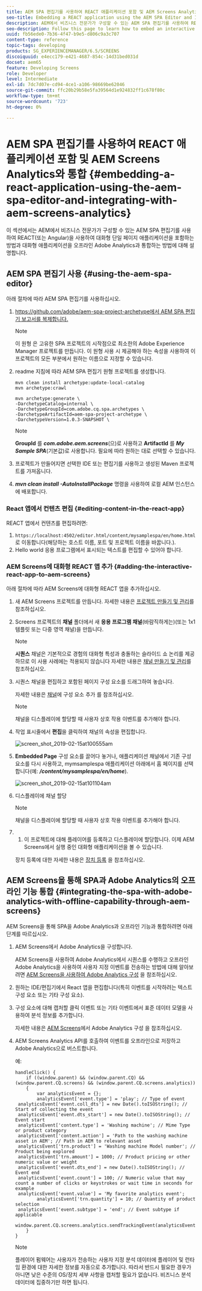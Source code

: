 ```yaml
---
title: AEM SPA 편집기를 사용하여 REACT 애플리케이션 포함 및 AEM Screens Analytics와 통합
seo-title: Embedding a REACT application using the AEM SPA Editor and Integrating with AEM Screens Analytics
description: AEM에서 비즈니스 전문가가 구성할 수 있는 AEM SPA 편집기를 사용하여 REACT(또는 Angular)을 사용하여 대화형 단일 페이지 애플리케이션을 포함하는 방법과 대화형 애플리케이션을 오프라인 Adobe Analytics과 통합하는 방법을 배우려면 이 페이지를 따르십시오.
seo-description: Follow this page to learn how to embed an interactive single page application using REACT (or Angular) using the AEM SPA editor that can be configured by business professionals in AEM and also how to integrate your interactive application with offline Adobe Analytics.
uuid: fb56ede0-7b36-4f47-b9e5-d806c9a3c707
content-type: reference
topic-tags: developing
products: SG_EXPERIENCEMANAGER/6.5/SCREENS
discoiquuid: e4ecc179-e421-4687-854c-14d31bed031d
docset: aem65
feature: Developing Screens
role: Developer
level: Intermediate
exl-id: 7dc7d07e-cd94-4ce1-a106-98669be62046
source-git-commit: ffc20b29b58e5fa39564d1e924832ff1c678f80c
workflow-type: tm+mt
source-wordcount: '723'
ht-degree: 0%

---
```


# AEM SPA 편집기를 사용하여 REACT 애플리케이션 포함 및 AEM Screens Analytics와 통합 {#embedding-a-react-application-using-the-aem-spa-editor-and-integrating-with-aem-screens-analytics}

이 섹션에서는 AEM에서 비즈니스 전문가가 구성할 수 있는 AEM SPA 편집기를 사용하여 REACT(또는 Angular)을 사용하여 대화형 단일 페이지 애플리케이션을 포함하는 방법과 대화형 애플리케이션을 오프라인 Adobe Analytics과 통합하는 방법에 대해 설명합니다.

## AEM SPA 편집기 사용 {#using-the-aem-spa-editor}

아래 절차에 따라 AEM SPA 편집기를 사용하십시오.

1. [https://github.com/adobe/aem-spa-project-archetype에서 AEM SPA 편집기 보고서를 복제합니다.](https://github.com/adobe/aem-spa-project-archetype)

   >[!NOTE]
   >
   >이 원형 은 고유한 SPA 프로젝트의 시작점으로 최소한의 Adobe Experience Manager 프로젝트를 만듭니다. 이 원형 사용 시 제공해야 하는 속성을 사용하여 이 프로젝트의 모든 부분에서 원하는 이름으로 지정할 수 있습니다.

1. readme 지침에 따라 AEM SPA 편집기 원형 프로젝트를 생성합니다.

   ```
   mvn clean install archetype:update-local-catalog
   mvn archetype:crawl
   
   mvn archetype:generate \
   -DarchetypeCatalog=internal \
   -DarchetypeGroupId=com.adobe.cq.spa.archetypes \
   -DarchetypeArtifactId=aem-spa-project-archetype \
   -DarchetypeVersion=1.0.3-SNAPSHOT \
   ```

   >[!NOTE]
   >
   >**GroupId** 를 ***com.adobe.aem.screens***(으)로 사용하고 **ArtifactId** 를 ***My Sample SPA***(기본값)로 사용합니다. 필요에 따라 원하는 대로 선택할 수 있습니다.

1. 프로젝트가 만들어지면 선택한 IDE 또는 편집기를 사용하고 생성된 Maven 프로젝트를 가져옵니다.
1. ***mvn clean install -AutoInstallPackage*** 명령을 사용하여 로컬 AEM 인스턴스에 배포합니다.

### React 앱에서 컨텐츠 편집 {#editing-content-in-the-react-app}

REACT 앱에서 컨텐츠를 편집하려면:

1. `https://localhost:4502/editor.html/content/mysamplespa/en/home.html` 로 이동합니다(해당하는 호스트 이름, 포트 및 프로젝트 이름을 바꿉니다.).
1. Hello world 응용 프로그램에서 표시되는 텍스트를 편집할 수 있어야 합니다.

### AEM Screens에 대화형 REACT 앱 추가 {#adding-the-interactive-react-app-to-aem-screens}

아래 절차에 따라 AEM Screens에 대화형 REACT 앱을 추가하십시오.

1. 새 AEM Screens 프로젝트를 만듭니다. 자세한 내용은 [프로젝트 만들기 및 관리](creating-a-screens-project.md)를 참조하십시오.

1. Screens 프로젝트의 **채널** 폴더에서 새 **응용 프로그램 채널**(바람직하게는)(또는 1x1 템플릿 또는 다중 영역 채널)을 만듭니다.

   >[!NOTE]
   >**시퀀스** 채널은 기본적으로 경험의 대화형 특성과 충돌하는 슬라이드 쇼 논리를 제공하므로 이 사용 사례에는 적용되지 않습니다
   >자세한 내용은 [채널 만들기 및 관리](managing-channels.md)를 참조하십시오.


1. 시퀀스 채널을 편집하고 포함된 페이지 구성 요소를 드래그하여 놓습니다.

   자세한 내용은 [채널](adding-components-to-a-channel.md)에 구성 요소 추가 를 참조하십시오.

   >[!NOTE]
   >
   >채널을 디스플레이에 할당할 때 사용자 상호 작용 이벤트를 추가해야 합니다.

1. 작업 표시줄에서 **편집**&#x200B;을 클릭하여 채널의 속성을 편집합니다.

   ![screen_shot_2019-02-15at100555am](assets/screen_shot_2019-02-15at100555am.png)

1. **Embedded Page** 구성 요소를 끌어다 놓거나, 애플리케이션 채널에서 기존 구성 요소를 다시 사용하고, mymsamplespa 애플리케이션 아래에서 홈 페이지를 선택합니다(예: ***/content/mysamplespa/en/home***).

   ![screen_shot_2019-02-15at101104am](assets/screen_shot_2019-02-15at101104am.png)

1. 디스플레이에 채널 할당

   >[!NOTE]
   >채널을 디스플레이에 할당할 때 사용자 상호 작용 이벤트를 추가해야 합니다.

1. 
   1. 이 프로젝트에 대해 플레이어를 등록하고 디스플레이에 할당합니다. 이제 AEM Screens에서 실행 중인 대화형 애플리케이션을 볼 수 있습니다.

   장치 등록에 대한 자세한 내용은 [장치 등록](device-registration.md) 을 참조하십시오.

## AEM Screens을 통해 SPA과 Adobe Analytics의 오프라인 기능 통합 {#integrating-the-spa-with-adobe-analytics-with-offline-capability-through-aem-screens}

AEM Screens을 통해 SPA을 Adobe Analytics과 오프라인 기능과 통합하려면 아래 단계를 따르십시오.

1. AEM Screens에서 Adobe Analytics을 구성합니다.

   AEM Screens을 사용하여 Adobe Analytics에서 시퀀스를 수행하고 오프라인 Adobe Analytics을 사용하여 사용자 지정 이벤트를 전송하는 방법에 대해 알아보려면 [AEM Screens을 사용하여 Adobe Analytics 구성](configuring-adobe-analytics-aem-screens.md) 을 참조하십시오.

1. 원하는 IDE/편집기에서 React 앱을 편집합니다(특히 이벤트를 시작하려는 텍스트 구성 요소 또는 기타 구성 요소).
1. 구성 요소에 대해 캡처할 클릭 이벤트 또는 기타 이벤트에서 표준 데이터 모델을 사용하여 분석 정보를 추가합니다.

   자세한 내용은 [AEM Screens](configuring-adobe-analytics-aem-screens.md)에서 Adobe Analytics 구성 을 참조하십시오.

1. AEM Screens Analytics API를 호출하여 이벤트를 오프라인으로 저장하고 Adobe Analytics으로 버스트합니다.

   예:

   ```
   handleClick() {
       if ((window.parent) && (window.parent.CQ) && (window.parent.CQ.screens) && (window.parent.CQ.screens.analytics))
       {
           var analyticsEvent = {};
           analyticsEvent['event.type'] = 'play'; // Type of event
    analyticsEvent['event.coll_dts'] = new Date().toISOString(); // Start of collecting the event
    analyticsEvent['event.dts_start'] = new Date().toISOString(); // Event start
    analyticsEvent['content.type'] = 'Washing machine'; // Mime Type or product category
    analyticsEvent['content.action'] = 'Path to the washing machine asset in AEM'; // Path in AEM to relevant asset
    analyticsEvent['trn.product'] = 'Washing machine Model number'; // Product being explored
    analyticsEvent['trn.amount'] = 1000; // Product pricing or other numeric value or weight
    analyticsEvent['event.dts_end'] = new Date().toISOString(); // Event end
    analyticsEvent['event.count'] = 100; // Numeric value that may count a number of clicks or keystrokes or wait time in seconds for example
    analyticsEvent['event.value'] = 'My favorite analytics event';
           analyticsEvent['trn.quantity'] = 10; // Quantity of product selection
    analyticsEvent['event.subtype'] = 'end'; // Event subtype if applicable
    window.parent.CQ.screens.analytics.sendTrackingEvent(analyticsEvent);
       }
   }
   ```

   >[!NOTE]
   >
   >플레이어 펌웨어는 사용자가 전송하는 사용자 지정 분석 데이터에 플레이어 및 런타임 환경에 대한 자세한 정보를 자동으로 추가합니다. 따라서 반드시 필요한 경우가 아니면 낮은 수준의 OS/장치 세부 사항을 캡처할 필요가 없습니다. 비즈니스 분석 데이터에 집중하기만 하면 됩니다.
